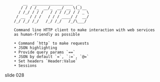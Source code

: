             __  __________________  _
           / / / /_  __/_  __/ __ \(_)__
          / /_/ / / /   / / / /_/ / / _ \
         / __  / / /   / / / ____/ /  __/
        /_/ /_/ /_/   /_/ /_/   /_/\___/

        Command line HTTP client to make interaction with web services
        as human-friendly as possible

        • Command `http` to make requests
        • JSON highlighting
        • Provide query params `==`
        • JSON by default `=`, `:=`, `@=`
        • Set headers `Header:Value`
        • Sessions

















































































slide 028

